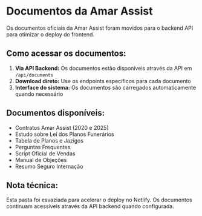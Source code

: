 # Documentos da Amar Assist

Os documentos oficiais da Amar Assist foram movidos para o backend API para otimizar o deploy do frontend.

## Como acessar os documentos:

1. **Via API Backend:** Os documentos estão disponíveis através da API em `/api/documents`
2. **Download direto:** Use os endpoints específicos para cada documento
3. **Interface do sistema:** Os documentos são carregados automaticamente quando necessário

## Documentos disponíveis:

- Contratos Amar Assist (2020 e 2025)
- Estudo sobre Lei dos Planos Funerários
- Tabela de Planos e Jazigos
- Perguntas Frequentes
- Script Oficial de Vendas
- Manual de Objeções
- Resumo Seguro Internação

## Nota técnica:

Esta pasta foi esvaziada para acelerar o deploy no Netlify. Os documentos continuam acessíveis através da API backend quando configurada.

